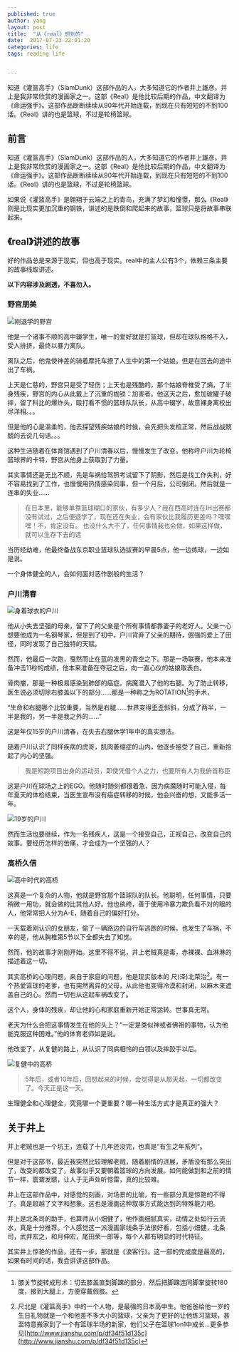 ```yaml
---
published: true
author: yang
layout: post
title:  "从《real》想到的"
date:  2017-07-23 22:01:20
categories: life
tags: reading life


---
```


知道《灌篮高手》（SlamDunk）这部作品的人，大多知道它的作者井上雄彦。井上是我非常欣赏的漫画家之一。这部《Real》是他比较后期的作品，中文翻译为《命运强手》。这部作品断断续续从90年代开始连载，到现在只有短短的不到100话。《Real》讲的也是篮球，不过是轮椅篮球。


<!--more-->
## 前言

知道《灌篮高手》（SlamDunk）这部作品的人，大多知道它的作者井上雄彦。井上是我非常欣赏的漫画家之一。这部《Real》是他比较后期的作品，中文翻译为《命运强手》。这部作品断断续续从90年代开始连载，到现在只有短短的不到100话。《Real》讲的也是篮球，不过是轮椅篮球。

如果说《灌篮高手》是翱翔于云端之上的青鸟，充满了梦幻和憧憬，那么《Real》则是比现实更加沉重的钢铁，讲述的是跌倒和爬起来的故事，篮球只是将故事串联起来。

## 《real》讲述的故事

好的作品总是来源于现实，但也高于现实。real中的主人公有3个，依赖三条主要的故事线取讲述。

**以下内容涉及剧透，不喜勿入。**

### 野宫朋美

![刚退学的野宫](http://img.skydrift.cn/1714479915.png)



他是一个诸事不顺的高中辍学生，唯一的爱好就是打篮球，但却在球队格格不入，受人排挤，最终以暴力离队。

离队之后，他鬼使神差的骑着摩托车撩了人生中的第一个姑娘。但是在回去的途中出了车祸。

上天是仁慈的，野宫只是受了轻伤；上天也是残酷的，那个姑娘脊椎受了熵，了半身残疾，野宫的内心从此戴上了沉重的枷锁：加害者。他这天之后，愈加破罐子破摔，留了科比的爆炸头，殴打看不惯的篮球队队长，从高中辍学，故意裸身离校出尽洋相。。。

但是他的心是温柔的，他去探望残疾姑娘的时候，会先把头发梳正常，然后战战兢兢的去说几句话。。。

这种生活随着在体育馆遇到了户川清春以后，慢慢发生了改变。他称呼户川为轮椅篮球界的卡特，野宫从他身上获取到了力量。

其实事情还是无比不顺，先是车祸给驾照考试留下了阴影，然后是找工作失利，好不容易找到了工作，也慢慢用热情感染同事，但一个月后，公司倒闭。然后就是一连串的失业……

>在日本里，能够单靠篮球糊口的家伙，有多少人？我在西高时连在IH出赛都没有试过，之后便退学了，现在还在失业，会有家伙比我履历更差吗？嘿嘿嘿！不，肯定没有。
>也没什么大不了，任何事情我也会做，如果这样做，就可以生存下去的话

当历经劫难，他最终备战东京职业篮球队选拔赛的早晨5点，他一边练球，一边如是说。

一个身体健全的人，会如何面对恶作剧般的生活？

### 户川清春

![身着球衣的户川](http://img.skydrift.cn/1714479941.png)



他从小失去坚强的母亲，留下了的父亲是个所有事情都靠妻子的老好人。父亲一心想要他成为一名钢琴家，但是到了初中，户川背弃了父亲的期待，倔强的爱上了田径，同时发现了自己独特的天赋。

然而，他最后一次跑，戛然而止在蓝的发黑的青空之下。那是一场联赛，他本来准备冲击11秒的成绩，他本来准备在夺冠之后，向一直心仪的姑娘取表白。

骨肉瘤，那是一种极易感染到肺部的癌症。病魔潜入了他的右腿。为了防止转移，医生说必须切除右膝盖以下的部分……那是一种称之为ROTATION[^2]的手术，

“生命和右腿哪个比较重要，当然是右腿……世界变得歪歪斜斜，分成了两半，一半是我的，另一半是我之外的……”

这是年仅15岁的户川清春，在失去右腿休学1年中的真实想法。

随着户川认识了同样疾病的虎哥，肌肉萎缩症的山内，他逐步接受了自己，重新拾起了内心的坚强。

> 我是短跑项目出身的运动员，即使凭借个人之力，也要所有人为我俯首称臣

这是户川在球场之上的EGO。他随时随刻都很着急，因为病魔随时可能入侵，每年夏天的体检结束，当医生宣布没有癌症转移的时候，他会兴奋的想，又能多活一年。

![19岁的户川](http://img.skydrift.cn/1714479967.png)

然而生活也要继续，作为一名残疾人，这是一个接受自己，正视自己，改变自己的故事。要经历怎样的苦痛，才会成为一个坚强的人？

### 高桥久信

![高中时代的高桥](http://img.skydrift.cn/1714480002.png)


这真是一个复杂的人物，他就是野宫那个篮球队的队长。他聪明，任何事情，只要稍微一用功，就会做的比其他人好。他也纨绔，善于使用冷暴力欺负看不对的眼的人，他常常把人分为A-E，随着自己的偏好打分。

一天载着刚认识的女朋友，偷了一辆路边的自行车逃跑的时候，也发生了车祸，不幸的是，他从胸椎第5节以下全都失去了知觉。

然而，他的故事才刚刚开始。这里不得不说，井上老贼真是毒，赤裸裸、血淋淋的描述着这一切。

其实高桥的心理问题，来自于家庭的问题，他是现实版本的 尺(泽)北荣治[^1]。有一个热爱篮球的老爹，也有突然离异的父母，从此他也变得冷漠和封闭，以麻木来遮盖自己的心。然而一切也从这起车祸改变了。

这个人，身体的残疾，却让他的心和家庭重新开始正常运转。世事真无常。

老天为什么会把这事情发生在他的头上？“一定是类似神或者佛祖的事物，认为他能克服这种困难。”他的体育老师如是说。

他改变了，从复健的路上，从认识了同病相怜的白领以及摔跤手以后。

![复健中的高桥](http://img.skydrift.cn/1714480022.png)


> 5年后，或者10年后，回想起来的时候，会觉得是从那天起，一切都改变了。今天正是这一天。

生理健全和心理健全，究竟哪一个更重要？哪一种生活方式才是真正的强大？

## 关于井上

井上老贼也是一个坑王，连载了十几年还没完，也真是“有生之年系列“。

但是对于这部书，最近我突然比较理解老贼，随着剧情的进展，矛盾没有那么突出了，改变的都改变了，故事似乎又要朝着篮球的方向发展。如何能做到和之前的情节一样，震聋发聩，让人于无声处听惊雷，真的比较难。

井上在这部作品中，对感觉的刻画，对场景的比喻，有一些部分真是惊艳的不得了。真是超越了文字和想象。这也是漫画这种叙事方式能达到的特殊能力吧。

井上是北条司的助手，也算师从小畑健了，他作画细腻真实，动情之处如行云流水，真是十分推荐。个人感觉这一派漫画家线条手法很好看，包括小畑健，北条司，武井宏之，和月伸宏，尾田荣一郎等，每个人都有明显的时代特征。

其实井上惊艳的作品，还有一步，那就是《浪客行》。这一部的完成度是最高的，如果有时间的话，我会讲讲这部作品。


[^1]: 尺北是《灌篮高手》中的一个人物，是最强的日本高中生。他爸爸给他一岁的生日礼物就是一个和他差不多大小的篮球，父亲为了更好的让他练习篮球，甚至特意搬家到了一个有篮球半场的新家，他们父子在篮球1on1中成长...更多参见[http://www.jianshu.com/p/df34f51d135c](http://www.jianshu.com/p/df34f51d135c)
[^2]: 膝关节旋转成形术：切去膝盖直到脚踝的部分，然后把脚踝连同脚掌旋转180度，接到大腿上，方便穿戴假肢。
